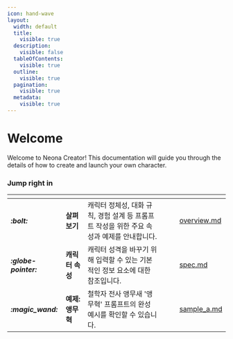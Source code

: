 ```yaml
---
icon: hand-wave
layout:
  width: default
  title:
    visible: true
  description:
    visible: false
  tableOfContents:
    visible: true
  outline:
    visible: true
  pagination:
    visible: true
  metadata:
    visible: true
---
```


# Welcome

Welcome to Neona Creator! This documentation will guide you through the details of how to create and launch your own character.

### Jump right in

<table data-view="cards">
    <thead>
        <tr>
            <th></th>
            <th></th>
            <th></th>
            <th data-hidden data-card-cover data-type="files"></th>
            <th data-hidden></th>
            <th data-hidden data-card-target data-type="content-ref"></th>
        </tr>
    </thead>
    <tbody>
        <tr>
            <td>
                <h4><i class="fa-bolt">:bolt:</i></h4>
            </td>
            <td><strong>살펴보기</strong></td>
            <td>캐릭터 정체성, 대화 규칙, 경험 설계 등 프롬프트 작성을 위한 주요 속성과 예제를 안내합니다.</td>
            <td></td>
            <td></td>
            <td><a href="prompt/overview.md">overview.md</a></td>
        </tr>
        <tr>
            <td>
                <h4><i class="fa-leaf">:globe-pointer:</i></h4>
            </td>
            <td><strong>캐릭터 속성</strong></td>
            <td>캐릭터 성격을 바꾸기 위해 입력할 수 있는 기본적인 정보 요소에 대한 참조입니다. </td>
            <td></td>
            <td></td>
            <td><a href="prompt/spec.md">spec.md</a></td>
        </tr>
        <tr>
            <td>
                <h4><i class="fa-user-ninja">:magic_wand:</i></h4>
            </td>
            <td><strong>예제: 앵무혁 </strong></td>
            <td>철학자 전사 앵무새 '앵무혁' 프롬프트의 완성 예시를 확인할 수 있습니다.</td>
            <td></td>
            <td></td>
            <td><a href="prompt/sample_a.md">sample_a.md</a></td>
        </tr>
    </tbody>
</table>